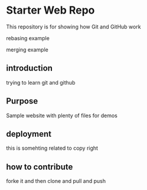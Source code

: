 # Starter Web Repo

This repository is for showing how Git and GitHub work

rebasing example

merging example
## introduction

trying to learn git and github 

## Purpose

Sample website with plenty of files for demos

## deployment

this is somehting related to copy right

## how to contribute

forke it and then clone and pull and push